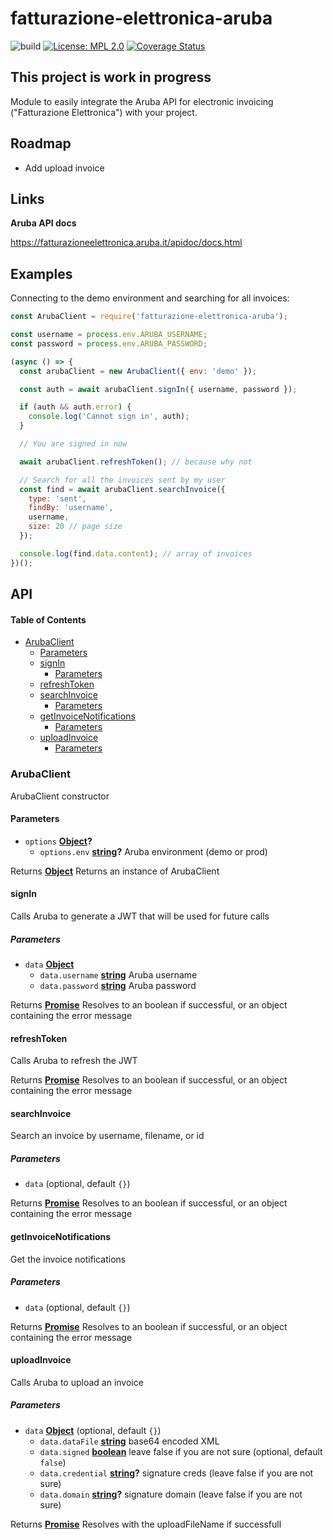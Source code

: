 # fatturazione-elettronica-aruba

![build](https://api.travis-ci.org/andreafalzetti/node-fatturazione-elettronica-aruba.svg?branch=master)
[![License: MPL 2.0](https://img.shields.io/badge/License-MPL%202.0-brightgreen.svg)](https://opensource.org/licenses/MPL-2.0)
[![Coverage Status](https://coveralls.io/repos/github/andreafalzetti/node-fatturazione-elettronica-aruba/badge.svg?branch=master)](https://coveralls.io/github/andreafalzetti/node-fatturazione-elettronica-aruba?branch=master)


## This project is work in progress

Module to easily integrate the Aruba API for electronic invoicing ("Fatturazione Elettronica") with your project.

## Roadmap

-   Add upload invoice

## Links

**Aruba API docs**

<https://fatturazioneelettronica.aruba.it/apidoc/docs.html>

## Examples

Connecting to the demo environment and searching for all invoices:

```javascript
const ArubaClient = require('fatturazione-elettronica-aruba');

const username = process.env.ARUBA_USERNAME;
const password = process.env.ARUBA_PASSWORD;

(async () => {
  const arubaClient = new ArubaClient({ env: 'demo' });

  const auth = await arubaClient.signIn({ username, password });

  if (auth && auth.error) {
    console.log('Cannot sign in', auth);
  }

  // You are signed in now

  await arubaClient.refreshToken(); // because why not

  // Search for all the invoices sent by my user
  const find = await arubaClient.searchInvoice({
    type: 'sent',
    findBy: 'username',
    username,
    size: 20 // page size
  });

  console.log(find.data.content); // array of invoices
})();
```

## API

<!-- Generated by documentation.js. Update this documentation by updating the source code. -->

#### Table of Contents

-   [ArubaClient](#arubaclient)
    -   [Parameters](#parameters)
    -   [signIn](#signin)
        -   [Parameters](#parameters-1)
    -   [refreshToken](#refreshtoken)
    -   [searchInvoice](#searchinvoice)
        -   [Parameters](#parameters-2)
    -   [getInvoiceNotifications](#getinvoicenotifications)
        -   [Parameters](#parameters-3)
    -   [uploadInvoice](#uploadinvoice)
        -   [Parameters](#parameters-4)

### ArubaClient

ArubaClient constructor

#### Parameters

-   `options` **[Object](https://developer.mozilla.org/docs/Web/JavaScript/Reference/Global_Objects/Object)?**
    -   `options.env` **[string](https://developer.mozilla.org/docs/Web/JavaScript/Reference/Global_Objects/String)?** Aruba environment (demo or prod)

Returns **[Object](https://developer.mozilla.org/docs/Web/JavaScript/Reference/Global_Objects/Object)** Returns an instance of ArubaClient

#### signIn

Calls Aruba to generate a JWT that will be used for future calls

##### Parameters

-   `data` **[Object](https://developer.mozilla.org/docs/Web/JavaScript/Reference/Global_Objects/Object)**
    -   `data.username` **[string](https://developer.mozilla.org/docs/Web/JavaScript/Reference/Global_Objects/String)** Aruba username
    -   `data.password` **[string](https://developer.mozilla.org/docs/Web/JavaScript/Reference/Global_Objects/String)** Aruba password

Returns **[Promise](https://developer.mozilla.org/docs/Web/JavaScript/Reference/Global_Objects/Promise)** Resolves to an boolean if successful, or an object
                   containing the error message

#### refreshToken

Calls Aruba to refresh the JWT

Returns **[Promise](https://developer.mozilla.org/docs/Web/JavaScript/Reference/Global_Objects/Promise)** Resolves to an boolean if successful, or an object
                   containing the error message

#### searchInvoice

Search an invoice by username, filename, or id

##### Parameters

-   `data`   (optional, default `{}`)

Returns **[Promise](https://developer.mozilla.org/docs/Web/JavaScript/Reference/Global_Objects/Promise)** Resolves to an boolean if successful, or an object
                   containing the error message

#### getInvoiceNotifications

Get the invoice notifications

##### Parameters

-   `data`   (optional, default `{}`)

Returns **[Promise](https://developer.mozilla.org/docs/Web/JavaScript/Reference/Global_Objects/Promise)** Resolves to an boolean if successful, or an object
                   containing the error message

#### uploadInvoice

Calls Aruba to upload an invoice

##### Parameters

-   `data` **[Object](https://developer.mozilla.org/docs/Web/JavaScript/Reference/Global_Objects/Object)**  (optional, default `{}`)
    -   `data.dataFile` **[string](https://developer.mozilla.org/docs/Web/JavaScript/Reference/Global_Objects/String)** base64 encoded XML
    -   `data.signed` **[boolean](https://developer.mozilla.org/docs/Web/JavaScript/Reference/Global_Objects/Boolean)** leave false if you are not sure (optional, default `false`)
    -   `data.credential` **[string](https://developer.mozilla.org/docs/Web/JavaScript/Reference/Global_Objects/String)?** signature creds (leave false if you are not sure)
    -   `data.domain` **[string](https://developer.mozilla.org/docs/Web/JavaScript/Reference/Global_Objects/String)?** signature domain (leave false if you are not sure)

Returns **[Promise](https://developer.mozilla.org/docs/Web/JavaScript/Reference/Global_Objects/Promise)** Resolves with the uploadFileName if successfull

